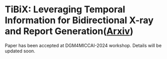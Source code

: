 # TiBiX: Leveraging Temporal Information for Bidirectional X-ray and Report Generation([Arxiv](https://arxiv.org/pdf/2403.13343))


Paper has been accepted at DGM4MICCAI-2024 workshop.
Details will be updated soon.
